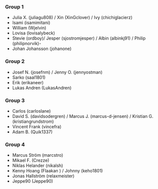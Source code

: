 ### Group 1
- Julia X. (juliagu808) / Xin (XinGclover) / Ivy (chichiglacierz) 
- Isami (isamimitani) 
- William (Wjelvin) 
- Lovisa (lovisalybeck) 
- Stevie (ordboy)/ Jesper (sjostromjesper) / Albin (albinkj91) / Philip (philipnorvik)- 
- Johan Johansson (johanone)

### Group 2
- Josef N. (josefnm) / Jenny O. (jennyostman) 
- Sarko (saal1801) 
- Erik (erikaneer)
- Lukas Andren (LukasAndren)

### Group 3
- Carlos (carloslane) 
- David S. (davidsodergren) / Marcus J. (marcus-d-jensen) / Kristian G. (kristiangrundstrom)
- Vincent Frank (vincefra)
- Adam B. (Quik1337)

### Group 4
- Marcus Ström (marcstro) 
- Mikael F. (Crezze)
- Niklas Helander (nikalsh)
- Kenny Hoang (Flaakan ) / Johnny (keho1801)
- Jonas Hallström (relaxmeister)
- Jeppe90 (Jeppe90)
